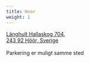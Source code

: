 ```yaml
---
title: Hvor
weight: 1
---
```


[Länghult Hallaskog 704,\
243 92 Höör, Sverige](https://goo.gl/maps/QzEywLQ8e87sohTy7)\
\
Parkering er muligt samme sted
